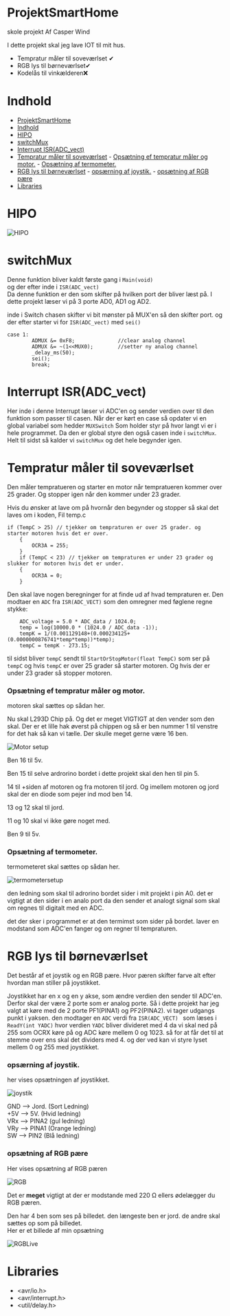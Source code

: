 ﻿# ProjektSmartHome
 skole projekt Af Casper Wind

I dette projekt skal jeg lave IOT til mit hus.
<ul>
<li>Tempratur måler til soveværlset ✔</li>
<li>RGB lys til børneværlset✔</li>
<li>Kodelås til vinkælderen❌</li>
</ul>

# Indhold


- [ProjektSmartHome](#projektsmarthome)
- [Indhold](#indhold)
- [HIPO](#hipo)
- [switchMux](#switchmux)
- [Interrupt ISR(ADC_vect)](#interrupt-isradc_vect)
- [Tempratur måler til soveværlset](#tempratur-måler-til-soveværlset)
		- [Opsætning ef tempratur måler og motor.](#opsætning-ef-tempratur-måler-og-motor)
		- [Opsætning af termometer.](#opsætning-af-termometer)
- [RGB lys til børneværlset](#rgb-lys-til-børneværlset)
		- [opsærning af joystik.](#opsærning-af-joystik)
		- [opsætning af RGB pære](#opsætning-af-rgb-pære)
- [Libraries](#libraries)


# HIPO
![HIPO](Hipo.png)


# switchMux

Denne funktion bliver kaldt første gang i ```Main(void)```\
og der efter inde i ```ISR(ADC_vect)```\
Da denne funktion er den som skifter på hvilken port der bliver læst på. I dette projekt læser vi på 3 porte AD0, AD1 og AD2.

inde i Switch chasen skifter vi bit mønster på MUX'en så den skifter port.
og der efter starter vi for ```ISR(ADC_vect)``` med ```sei()```

```
case 1:
		ADMUX &= 0xF8;				//clear analog channel
		ADMUX &= ~(1<<MUX0);		//setter ny analog channel
		_delay_ms(50);	
		sei();
		break;
```


# Interrupt ISR(ADC_vect)

Her inde i denne Interrupt læser vi ADC'en og sender verdien over til den funktion som passer til casen. Når der er kørt en case så opdater vi en global variabel som hedder ```MUXSwitch``` Som holder styr på hvor langt vi er i hele programmet. Da den er global styre den også casen inde i ```switchMux```.
Helt til sidst så kalder vi ```switchMux``` og det hele begynder igen.
 
# Tempratur måler til soveværlset


Den måler tempratueren og starter en motor når tempratueren kommer over 25 grader.
Og stopper igen når den kommer under 23 grader.

Hvis du ønsker at lave om på hvornår den begynder og stopper så skal det laves om i koden, Fil temp.c

```
if (TempC > 25) // tjekker om tempraturen er over 25 grader. og starter motoren hvis det er over.
	{
		OCR3A = 255;
	}
	if (TempC < 23) // tjekker om tempraturen er under 23 grader og slukker for motoren hvis det er under.
	{
		OCR3A = 0;
	}
```
Den skal lave nogen beregninger for at finde ud af hvad tempraturen er. Den modtaer en ```ADC``` fra ``` ISR(ADC_VECT) ``` som den omregner med føglene regne stykke:
```
    ADC_voltage = 5.0 * ADC_data / 1024.0;
	temp = log(10000.0 * (1024.0 / ADC_data -1));
	tempK = 1/(0.001129148+(0.000234125+(0.0000000876741*temp*temp))*temp);
	tempC = tempK - 273.15; 
```
til sidst bliver ```tempC``` sendt til ```StartOrStopMotor(float TempC)``` som ser på ```tempC``` og hvis ```tempC``` er over 25 grader så starter motoren. Og hvis der er under 23 grader så stopper motoren.

### Opsætning ef tempratur måler og motor.

motoren skal sættes op sådan her.

Nu skal L293D Chip på. Og det er meget VIGTIGT at den vender som den skal. Der er et lille hak øverst på chippen og så er ben nummer 1 til venstre for det hak så kan vi tælle. Der skulle meget gerne være 16 ben. 

![Motor setup](motorsetup.png)

Ben 16 til 5v.

Ben 15 til selve ardrorino bordet i dette projekt skal den hen til pin 5.

14 til +siden af motoren og fra motoren til jord. Og imellem motoren og jord skal der en diode som pejer ind mod ben 14.

13 og 12 skal til jord.

11 og 10 skal vi ikke gøre noget med.

Ben 9 til 5v.

### Opsætning af termometer.

termometeret skal sættes op sådan her.

![termometersetup](termometersetup.png)

den ledning som skal til adrorino bordet sider i mit projekt i pin A0. det er vigtigt at den sider i en analo port da den sender et analogt signal som skal om regnes til digitalt med en ADC.

det der sker i programmet er at den termimst som sider på bordet. laver en modstand som ADC'en fanger og om regner til tempraturen.


# RGB lys til børneværlset

Det består af et joystik og en RGB pære. Hvor pæren skifter farve alt efter hvordan man stiller på joystikket.

Joystikket har en x og en y akse, som ændre verdien den sender til ADC'en. Derfor skal der være 2 porte som er analog porte. Så i dette projekt har jeg valgt at køre med de 2 porte PF1(PINA1) og PF2(PINA2). vi tager udgangs punkt i yaksen. den modtager en ```ADC``` verdi fra ```ISR(ADC_VECT) ```  som læses i ```ReadY(int YADC)``` hvor verdien ```YADC``` bliver divideret med 4 da vi skal ned på 255 som OCRX køre på og ADC køre mellem 0 og 1023. så for at får det til at stemme over ens skal det dividers med 4. og der ved kan vi styre lyset mellem 0 og 255 med joystikket.

### opsærning af joystik.

her vises opsætningen af joystikket.

![joystik](joystik.png)

GND --> Jord. (Sort Ledning)\
+5V --> 5V. (Hvid ledning)\
VRx --> PINA2 (gul ledning)\
VRy --> PINA1 (Orange ledning)\
SW --> PIN2 (Blå ledning)

### opsætning af RGB pære

Her vises opsætning af RGB pæren

![RGB](RGB.png)

Det er <B>meget</B> vigtigt at der er modstande med 220 Ω ellers ødelægger du RGB pæren.

Den har 4 ben som ses på billedet. den længeste ben er jord. 
de andre skal sættes op som på billedet.\
Her er et billede af min opsætning

![RGBLive](RGBLive.png)

# Libraries

- <avr/io.h>
- <avr/interrupt.h>
- <util/delay.h>